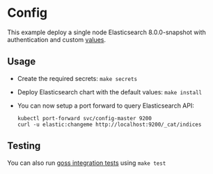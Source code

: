 # Config

This example deploy a single node Elasticsearch 8.0.0-snapshot with authentication and
custom [values][].


## Usage

* Create the required secrets: `make secrets`

* Deploy Elasticsearch chart with the default values: `make install`

* You can now setup a port forward to query Elasticsearch API:

  ```
  kubectl port-forward svc/config-master 9200
  curl -u elastic:changeme http://localhost:9200/_cat/indices
  ```


## Testing

You can also run [goss integration tests][] using `make test`


[goss integration tests]: https://github.com/elastic/helm-charts/tree/master/elasticsearch/examples/config/test/goss.yaml
[values]: https://github.com/elastic/helm-charts/tree/master/elasticsearch/examples/config/values.yaml
